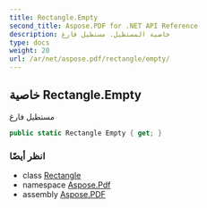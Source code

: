```yaml
---
title: Rectangle.Empty
second_title: Aspose.PDF for .NET API Reference
description: خاصية المستطيل. مستطيل فارغ
type: docs
weight: 20
url: /ar/net/aspose.pdf/rectangle/empty/
---
```

## خاصية Rectangle.Empty

مستطيل فارغ

```csharp
public static Rectangle Empty { get; }
```

### انظر أيضًا

* class [Rectangle](../)
* namespace [Aspose.Pdf](../../../aspose.pdf/)
* assembly [Aspose.PDF](../../../)